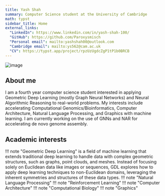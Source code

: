```yaml
---
title: Yash Shah
summary: Computer Science student at the University of Cambridge
math: typst
sidebar_title: Home
external_links:
  "LinkedIn": https://www.linkedin.com/in/yash-shah-100/
  "GitHub": https://github.com/Paroxysmisch
  "Personal email": mailto:yashshah00@outlook.com
  "Cambridge email": mailto:ys562@cam.ac.uk
  "CV": https://typst.app/project/rpzUzUgdcZgP1tP1b0BRCB
---
```


![image](https://images.contentstack.io/v3/assets/bltcedd8dbd5891265b/blt4a4af7e6facea579/6668df6ceca9a600983250ac/beautiful-flowers-hero.jpg?q=70&width=3840&auto=webp)

## About me
I am a fourth year computer science student interested in applying Geometric Deep Learning (mostly Graph Neural Networks) and Neural Algorithmic Reasoning to real-world problems. My interests include accelerating Computational Genomics/Bioinformatics, Computer Architecture, Natural Language Processing, and Graphics with machine learning. I am currently working on the use of GNNs and NAR for accelerating de novo genome assembly.

## Academic interests
!!! note "Geometric Deep Learning"
    is a field of machine learning that extends traditional deep learning to handle data with complex geometric structures, such as graphs, point clouds, and meshes. Instead of focusing solely on Euclidean data like images or sequences, GDL explores how to apply deep learning techniques to non-Euclidean domains, leveraging the inherent symmetries and structures of these data types. 
!!! note "Natural Language Processing"
!!! note "Reinforcement Learning"
!!! note "Computer Architecture"
!!! note "Computational Biology"
!!! note "Graphics"


